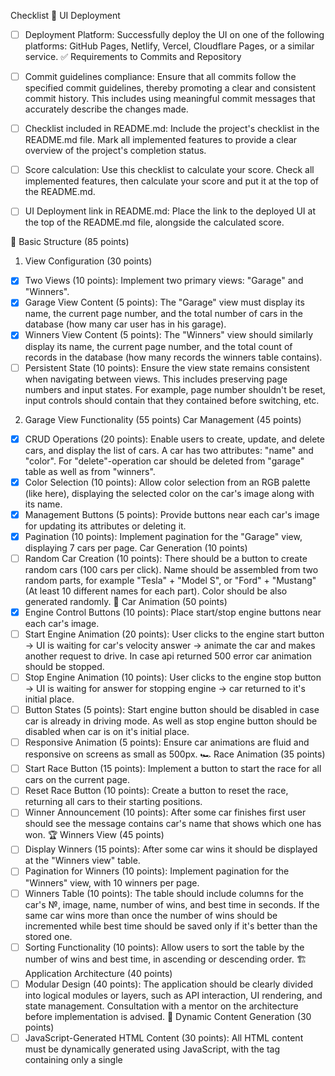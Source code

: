Checklist
🚀 UI Deployment
 - [ ] Deployment Platform: Successfully deploy the UI on one of the following platforms: GitHub Pages, Netlify, Vercel, Cloudflare Pages, or a similar service.
✅ Requirements to Commits and Repository
 - [ ] Commit guidelines compliance: Ensure that all commits follow the specified commit guidelines, thereby promoting a clear and consistent commit history. This includes using meaningful commit messages that accurately describe the changes made.

 - [ ] Checklist included in README.md: Include the project's checklist in the README.md file. Mark all implemented features to provide a clear overview of the project's completion status.

 - [ ] Score calculation: Use this checklist to calculate your score. Check all implemented features, then calculate your score and put it at the top of the README.md.

 - [ ] UI Deployment link in README.md: Place the link to the deployed UI at the top of the README.md file, alongside the calculated score.

🏁 Basic Structure (85 points)
1. View Configuration (30 points)
 - [X] Two Views (10 points): Implement two primary views: "Garage" and "Winners".
 - [X] Garage View Content (5 points): The "Garage" view must display its name, the current page number, and the total number of cars in the database (how many car user has in his garage).
 - [X] Winners View Content (5 points): The "Winners" view should similarly display its name, the current page number, and the total count of records in the database (how many records the winners table contains).
 - [ ] Persistent State (10 points): Ensure the view state remains consistent when navigating between views. This includes preserving page numbers and input states. For example, page number shouldn't be reset, input controls should contain that they contained before switching, etc.
2. Garage View Functionality (55 points)
Car Management (45 points)
 - [X] CRUD Operations (20 points): Enable users to create, update, and delete cars, and display the list of cars. A car has two attributes: "name" and "color". For "delete"-operation car should be deleted from "garage" table as well as from "winners".
 - [X] Color Selection (10 points): Allow color selection from an RGB palette (like here), displaying the selected color on the car's image along with its name.
 - [X] Management Buttons (5 points): Provide buttons near each car's image for updating its attributes or deleting it.
 - [X] Pagination (10 points): Implement pagination for the "Garage" view, displaying 7 cars per page.
Car Generation (10 points)
 - [ ] Random Car Creation (10 points): There should be a button to create random cars (100 cars per click). Name should be assembled from two random parts, for example "Tesla" + "Model S", or "Ford" + "Mustang" (At least 10 different names for each part). Color should be also generated randomly.
🚗 Car Animation (50 points)
 - [X] Engine Control Buttons (10 points): Place start/stop engine buttons near each car's image.
 - [ ] Start Engine Animation (20 points): User clicks to the engine start button -> UI is waiting for car's velocity answer -> animate the car and makes another request to drive. In case api returned 500 error car animation should be stopped.
 - [ ] Stop Engine Animation (10 points): User clicks to the engine stop button -> UI is waiting for answer for stopping engine -> car returned to it's initial place.
 - [ ] Button States (5 points): Start engine button should be disabled in case car is already in driving mode. As well as stop engine button should be disabled when car is on it's initial place.
 - [ ] Responsive Animation (5 points): Ensure car animations are fluid and responsive on screens as small as 500px.
🏎️ Race Animation (35 points)
 - [ ] Start Race Button (15 points): Implement a button to start the race for all cars on the current page.
 - [ ] Reset Race Button (10 points): Create a button to reset the race, returning all cars to their starting positions.
 - [ ] Winner Announcement (10 points): After some car finishes first user should see the message contains car's name that shows which one has won.
🏆 Winners View (45 points)
 - [ ] Display Winners (15 points): After some car wins it should be displayed at the "Winners view" table.
 - [ ] Pagination for Winners (10 points): Implement pagination for the "Winners" view, with 10 winners per page.
 - [ ] Winners Table (10 points): The table should include columns for the car's №, image, name, number of wins, and best time in seconds. If the same car wins more than once the number of wins should be incremented while best time should be saved only if it's better than the stored one.
 - [ ] Sorting Functionality (10 points): Allow users to sort the table by the number of wins and best time, in ascending or descending order.
🏗️ Application Architecture (40 points)
 - [ ] Modular Design (40 points): The application should be clearly divided into logical modules or layers, such as API interaction, UI rendering, and state management. Consultation with a mentor on the architecture before implementation is advised.
📜 Dynamic Content Generation (30 points)
 - [ ] JavaScript-Generated HTML Content (30 points): All HTML content must be dynamically generated using JavaScript, with the <body> tag containing only a single <script> tag.
🌐 Single Page Application (25 points)
 - [ ] SPA Implementation (25 points): The application must be a Single Page Application (SPA) using either React v18+ or Angular v17+. All content must be generated using TypeScript with strict and noImplicitAny settings enabled in tsconfig.json, ensuring seamless user experience without page reloads during navigation.
📦 Bundling and Tooling (20 points)
 - [ ] Use of Webpack or Similar (20 points): Implement Webpack or another bundling tool to compile the project into a minimal set of files, ideally one HTML file, one JS file, and one CSS file. Ensure that the configuration enforces TypeScript strict type checking.
✅ Code Quality and Standards (15 points)
 - [ ] Eslint with Airbnb Style Guide (15 points): Code must adhere to the Airbnb ESLint configuration to maintain code quality, as outlined in the Airbnb style guide. Specific rules may be adjusted only with mentor approval, and there should be no ESLint errors or warnings.
📏 Code Organization and Efficiency (15 points)
 - [ ] Function Modularization (10 points): Code should be organized into small, clearly named functions with specific purposes. Each function should not exceed 40 lines, reflecting strong typing and avoiding the use of magic numbers or strings.
 - [ ] Code Duplication and Magic Numbers (5 points): Minimize code duplication and maintain readability by avoiding the use of magic numbers or strings throughout the codebase.
🎨 Prettier and ESLint Configuration (10 points)
 - [ ] Prettier Setup (5 points): Prettier is correctly set up with two scripts in package.json: format for auto-formatting and ci:format for checking issues.
 - [ ] ESLint Configuration (5 points): ESLint is configured with the Airbnb style guide. A lint script in package.json runs ESLint checks. Configuration files should reflect strict TypeScript settings as per tsconfig.json.
🌟 Overall Code Quality (35 points)
 - [ ] (Up to 35 points) Discretionary points awarded by the reviewer based on overall code quality, readability